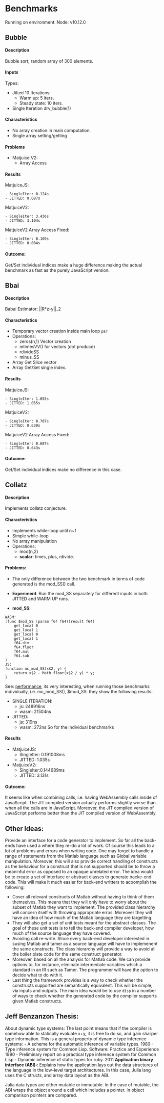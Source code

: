 # Benchmarks
Running on environment: Node: v10.12.0
## Bubble

#### Description

Bubble sort, random array of 300 elements.

#### Inputs
Types:
- Jitted 10 Iterations: 
    - Warm up: 5 iters.
    - Steady state: 10 iters.
- Single Iteration drv_bubble(1) 
#### Characteristics
- No array creation in main computation.
- Single array setting/getting
#### Problems
- Matjuice V2:
    - Array Access
#### Results
MatjuiceJS: 

    - SingleIter: 0.124s
    - JITTED: 0.087s
MatjuiceV2:

    - SingleIter: 3.436s
    - JITTED: 3.104s
MatjuiceV2 Array Access Fixed:

    - SingleIter: 0.109s
    - JITTED: 0.084s
    
#### Outcome:
Get/Set individual indices make a huge difference making the actual benchmark as fast as the purely
JavaScript version.

## Bbai
#### Description
Babai Estimator: ||R*z-y||_2
#### Characteristics
- Temporary vector creation inside main loop `par`
- Operations:
    - zeros(n,1) Vector creation
    - mtimesVV() for vectors (dot produce)
    - rdivideSS
    - minus_SS
- Array Get Slice vector
- Array Get/Set single index.
#### Results
MatjuiceJS: 

    - SingleIter: 1.055s
    - JITTED: 1.055s
MatjuiceV2:

    - SingleIter: 0.707s
    - JITTED: 0.639s
MatjuiceV2 Array Access Fixed:

    - SingleIter: 0.687s
    - JITTED: 0.643s
#### Outcome:
Get/Set individual indices make no difference in this case.
## Collatz
#### Description

Implements collatz conjecture.

#### Characteristics
- Implements while-loop until n~1
- Simple while-loop
- No array manipulation
- Operations:
    - mod(n,2)
    - __scalar__: times, plus, rdivide.
#### Problems:
- The only difference between the two benchmark in terms of code generated
    is the mod_SS() call.
   
- __Experiment__: Run the mod_SS separately for different inputs
    in both JITTED and WARM UP runs.
- __mod_SS__:
```
WASM:
(func $mod_SS (param f64 f64)(result f64) 
    get_local 0
    get_local 1
    get_local 0
    get_local 1
    f64.div
    f64.floor
    f64.mul
    f64.sub      
)
JS:
function mc_mod_SS(x$2, y) {
    return x$2 - Math.floor(x$2 / y) * y;
}
```
See: [performance](https://github.com/Sable/matwably/performance), its very interesting, 
when running those benchmarks individually, i.e. mc_mod_SS(), $mod_SS.
 they show the following results:
- SINGLE ITERATION: 
    - js: 248916ns
    - wasm: 21504ns
- JITTED: 
    - js: 319ns
    - wasm: 272ns
So for the individual benchmarks 
#### Results
- MatjuiceJS: 
    - SingleIter: 0.191008ms
    - JITTED: 1.035s
- MatjuiceV2:
    - SingleIter:0.144689ms
    - JITTED: 3.131s
#### Outcome:
It seems like when combining calls, i.e. having WebAssembly calls
inside of JavaScript. The JIT compiled version actually performs
slightly worse than when all the calls are in JavaScript.
Moreover, the JIT compiled version of JavaScript performs better
than the JIT compiled version of WebAssembly.


## Other Ideas:

Provide an interface for a code generator to implement. So far all the back-ends
have used a where they re-do a lot of work. Of course this leads to a lot of problems and errors
when writing code. One may forget to handle a range of statements from the Matlab
language such as Global variable manipulation. Moreover, this will also provide correct
handling of constructs as the behaviour for a construct that is not supported should
be to throw a meaninful error as opposed to an opaque unrelated error.
The idea would be to create a set of interface or abstract classes to generate backe-end
code. This will make it much easier for back-end writters to acoomplish the following:
 
 - Cover all relevant constructs of Matlab without having to think of them themselves.
 This means that they will only have to worry about the subset of Matlab they want to implement.
 The provided class hierarchy will concern itself with throwing appropriate erros.
 Moreover they will have an idea of how much of the Matlab language they are targetting.
 - They will also get a set of unit tests meant for the abstract classes. The goal of
 these unit tests is to tell the back-end compiler developer, how much of the source language
 they have covered.
 - Avoiding call re-write. SInce every back-end developer interested in susing Matlab
 and tamer as a source language will have to implemenent the same constructs. The class
 hierarchy will provide a way to avoid all the boiler plate code for the same
 construct generator.
 - Moreover, based on all the analysis for Matlab code. We can provide options to, for
 instance, eliminate intermediate variables which a standard in an IR such as Tamer.
 The programmer will have the option to decide what to do with it.
 - Last thing the framework provides is a way to check whether the constructs
 supported are semantically equivalent. This will be simple, via inputs and outputs. 
 The main idea would be to use `disp` in a number of ways to check whether
 the generated code by the compiler supports given Matlab constructs.
 
 
 ## Jeff Benzanzon Thesis:
 
About dynamic type systems: 
The last point means that if the compiler is somehow able to statically evaluate x+y, it is free to do so, and gain sharper type information.
This is a general property of dynamic type inference systems:
    - A scheme for the automatic inference of variable types. 1980
    - Type inference system for Common Lisp. Software: Practice and Experience 1990
    -  Preliminary report on a practical type inference system for Common Lisp
    - Dynamic inference of static types for ruby. 2011
**Application binary interface (ABI):**: Explains how the application lays out the 
data structures of the language in the low-level target architectures. In this case, Julia lang uses the C structs, and 
array data layout as the ABI. 

Julia data types are either mutable or immutable. In the case of mutable, 
the ABI wraps the object around a cell which includes a pointer. In object comparison
pointers are compared.

  
 
 
 
  
  